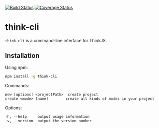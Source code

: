 [![Build Status](https://travis-ci.org/thinkjs/think-cli.svg?branch=master)](https://travis-ci.org/thinkjs/think-cli)
[![Coverage Status](https://coveralls.io/repos/github/thinkjs/think-cli/badge.svg)](https://coveralls.io/github/thinkjs/think-cli)

# think-cli


`think-cli` is a command-line interface for ThinkJS.

## Installation

Using npm:

```sh
npm install -g think-cli
```

Commands:

    new [options] <projectPath>  create project
    create <mode> [name]        create all kinds of modes in your project

  Options:

    -h, --help     output usage information
    -v, --version  output the version number


